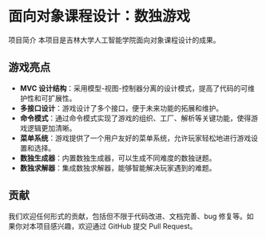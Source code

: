 # 面向对象课程设计：数独游戏

项目简介
本项目是吉林大学人工智能学院面向对象课程设计的成果。

## 游戏亮点
- **MVC 设计结构**：采用模型-视图-控制器分离的设计模式，提高了代码的可维护性和可扩展性。
- **多接口设计**：游戏设计了多个接口，便于未来功能的拓展和维护。
- **命令模式**：通过命令模式实现了游戏的组织、工厂、解析等关键功能，使得游戏逻辑更加清晰。
- **菜单系统**：游戏提供了一个用户友好的菜单系统，允许玩家轻松地进行游戏设置和选择。
- **数独生成器**：内置数独生成器，可以生成不同难度的数独谜题。
- **数独求解器**：集成数独求解器，能够智能解决玩家遇到的难题。

## 贡献

我们欢迎任何形式的贡献，包括但不限于代码改进、文档完善、bug 修复等。如果你对本项目感兴趣，欢迎通过 GitHub 提交 Pull Request。

